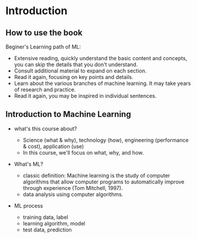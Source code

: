 # Introduction


## How to use the book

Beginer's Learning path of ML:

- Extensive reading, quickly understand the basic content and concepts, you can skip the details that you don't understand.
- Consult additional material to expand on each section.
- Read it again, focusing on key points and details.
- Learn about the various branches of machine learning. It may take years of research and practice.
- Read it again, you may be inspired in individual sentences.

## Introduction to Machine Learning

- what's this course about?
  - Science (what & why), technology (how), engineering (performance & cost), application (use)
  - In this course, we'll focus on what, why, and how.
  
- What's ML?
  - classic definition: Machine learning is the study of computer algorithms that allow computer programs to automatically improve through experience (Tom Mitchell, 1997).
  - data analysis using computer algorithms.

- ML process
  - training data, label
  - learning algorithm, model
  - test data, prediction



